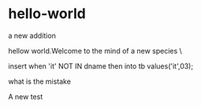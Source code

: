 # hello-world
a new addition


hellow world.Welcome to the mind of a new species
\



insert
when 'it' NOT IN dname then
into tb
values('it',03);

what is the mistake

A new test
